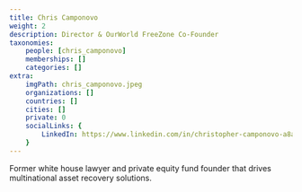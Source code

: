 ```yaml
---
title: Chris Camponovo
weight: 2
description: Director & OurWorld FreeZone Co-Founder
taxonomies:
    people: [chris_camponovo]
    memberships: []
    categories: []
extra:
    imgPath: chris_camponovo.jpeg
    organizations: []
    countries: []
    cities: []
    private: 0
    socialLinks: {
        LinkedIn: https://www.linkedin.com/in/christopher-camponovo-a8a57515/,
    }
---
```


Former white house lawyer and private equity fund founder that drives multinational asset recovery solutions.